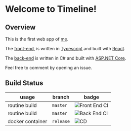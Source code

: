 # Welcome to Timeline!

## Overview

This is the first web app of [me](https://github.com/crupest).

The [front-end](https://github.com/crupest/Timeline/tree/master/FrontEnd), is written in [Typescript](https://www.typescriptlang.org/) and built with [React](https://reactjs.org/).

The [back-end](https://github.com/crupest/Timeline/tree/master/BackEnd) is written in C# and built with [ASP.NET Core](https://github.com/dotnet/aspnetcore).

Feel free to comment by opening an issue.

## Build Status

| usage            | branch    | badge                                                                                     |
| ---------------- | --------- | ----------------------------------------------------------------------------------------- |
| routine build    | `master`  | ![Front End CI](https://github.com/crupest/Timeline/workflows/Front%20End%20CI/badge.svg) |
| routine build    | `master`  | ![Back End CI](https://github.com/crupest/Timeline/workflows/Back%20End%20CI/badge.svg)   |
| docker container | `release` | ![CD](https://github.com/crupest/Timeline/workflows/CD/badge.svg)                         |

